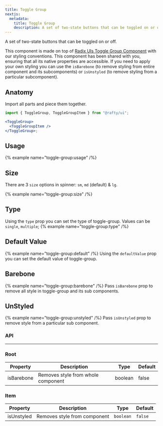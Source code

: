 ```yaml
---
title: Toggle Group
nextjs:
  metadata:
    title: Toggle Group
    description: A set of two-state buttons that can be toggled on or off.
---
```


A set of two-state buttons that can be toggled on or off.

This component is made on top of [Radix UIs Toggle Group Component](https://www.radix-ui.com/primitives/docs/components/toggle-group) with our styling conventions. This component has been shared with you, ensuring that all its native properties are accessible. If you need to apply your own styling you can use the `isBarebone` (to remove styling from entire component and its subcomponents) or `isUnstyled` (to remove styling from a particular subcomponent).

## Anatomy

Import all parts and piece them together.

```jsx
import { ToggleGroup, ToggleGroupItem } from "@rafty/ui";

<ToggleGroup>
  <ToggleGroupItem />
</ToggleGroup>;
```

## Usage

{% example name="toggle-group:usage" /%}

## Size

There are 3 `size` options in spinner: `sm`, `md` (default) & `lg`.

{% example name="toggle-group:size" /%}

## Type

Using the `type` prop you can set the type of toggle-group. Values can be `single`, `multiple`;
{% example name="toggle-group:type" /%}

## Default Value

{% example name="toggle-group:default" /%}
Using the `defaultValue` prop you can set the default value of toggle-group.

## Barebone

{% example name="toggle-group:barebone" /%}
Pass `isBarebone` prop to remove all style in toggle-group and its sub components.

## UnStyled

{% example name="toggle-group:unstyled" /%}
Pass `isUnstyled` prop to remove style from a particular sub component.

### API

---

### Root

| Property   | Description                        | Type    | Default |
| ---------- | ---------------------------------- | ------- | ------- |
| isBarebone | Removes style from whole component | boolean | false   |

### Item

| Property   | Description                  | Type      | Default |
| ---------- | ---------------------------- | --------- | ------- |
| isUnstyled | Removes style from component | `boolean` | `false` |
